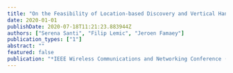 ```yaml
---
title: "On the Feasibility of Location-based Discovery and Vertical Handover in IEEE 802.11ah"
date: 2020-01-01
publishDate: 2020-07-18T11:21:23.883944Z
authors: ["Serena Santi", "Filip Lemic", "Jeroen Famaey"]
publication_types: ["1"]
abstract: ""
featured: false
publication: "*IEEE Wireless Communications and Networking Conference (WCNC)*"
---
```


